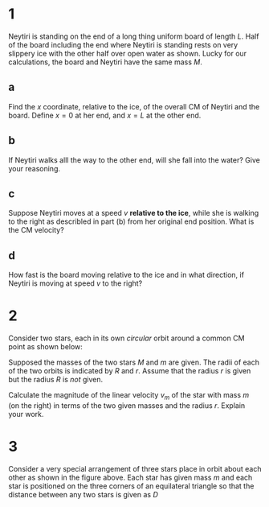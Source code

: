 # 1

Neytiri is standing on the end of a long thing uniform board of length $L$. Half of the board including the end where Neytiri is standing rests on very slippery ice with the other half over open water as shown. Lucky for our calculations, the board and Neytiri have the same mass $M$.

## a

Find the $x$ coordinate, relative to the ice, of the overall CM of Neytiri and the board. Define $x=0$ at her end, and $x=L$ at the other end.

## b

If Neytiri walks alll the way to the other end, will she fall into the water? Give your reasoning.

## c

Suppose Neytiri moves at a speed $v$ **relative to the ice**, while she is walking to the right as describled in part (b) from her original end position. What is the CM velocity?

## d

How fast is the board moving relative to the ice and in what direction, if Neytiri is moving at speed $v$ to the right?

# 2

Consider two stars, each in its own *circular* orbit around a common CM point as shown below:

Supposed the masses of the two stars $M$ and $m$ are given. The radii of each of the two orbits is indicated by $R$ and $r$. Assume that the radius $r$ is given but the radius $R$ is *not* given.

Calculate the magnitude of the linear velocity $v_m$ of the star with mass $m$ (on the right) in terms of the two given masses and the radius $r$. Explain your work.

# 3

Consider a very special arrangement of three stars place in orbit about each other as shown in the figure above. Each star has given mass $m$ and each star is positioned on the three corners of an equilateral triangle so that the distance between any two stars is given as $D$ 
